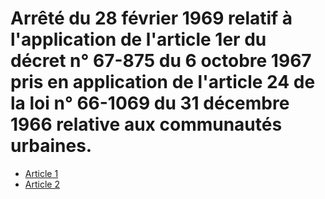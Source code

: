 # Arrêté du 28 février 1969 relatif à l'application de l'article 1er du décret n° 67-875 du 6 octobre 1967 pris en application de l'article 24 de la loi n° 66-1069 du 31 décembre 1966 relative aux communautés urbaines.

- [Article 1](article-1.md)
- [Article 2](article-2.md)
